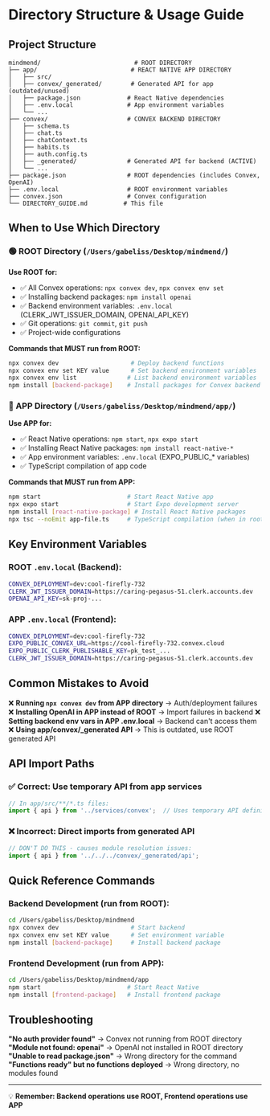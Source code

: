 # Directory Structure & Usage Guide

## Project Structure
```
mindmend/                          # ROOT DIRECTORY
├── app/                          # REACT NATIVE APP DIRECTORY
│   ├── src/
│   ├── convex/_generated/        # Generated API for app (outdated/unused)
│   ├── package.json             # React Native dependencies
│   ├── .env.local               # App environment variables
│   └── ...
├── convex/                      # CONVEX BACKEND DIRECTORY
│   ├── schema.ts
│   ├── chat.ts
│   ├── chatContext.ts
│   ├── habits.ts
│   ├── auth.config.ts
│   ├── _generated/              # Generated API for backend (ACTIVE)
│   └── ...
├── package.json                 # ROOT dependencies (includes Convex, OpenAI)
├── .env.local                   # ROOT environment variables
├── convex.json                  # Convex configuration
└── DIRECTORY_GUIDE.md          # This file
```

## When to Use Which Directory

### 🟢 ROOT Directory (`/Users/gabeliss/Desktop/mindmend/`)

**Use ROOT for:**
- ✅ All Convex operations: `npx convex dev`, `npx convex env set`
- ✅ Installing backend packages: `npm install openai`
- ✅ Backend environment variables: `.env.local` (CLERK_JWT_ISSUER_DOMAIN, OPENAI_API_KEY)
- ✅ Git operations: `git commit`, `git push`
- ✅ Project-wide configurations

**Commands that MUST run from ROOT:**
```bash
npx convex dev                    # Deploy backend functions
npx convex env set KEY value      # Set backend environment variables
npx convex env list              # List backend environment variables
npm install [backend-package]    # Install packages for Convex backend
```

### 🔵 APP Directory (`/Users/gabeliss/Desktop/mindmend/app/`)

**Use APP for:**
- ✅ React Native operations: `npm start`, `npx expo start`
- ✅ Installing React Native packages: `npm install react-native-*`
- ✅ App environment variables: `.env.local` (EXPO_PUBLIC_* variables)
- ✅ TypeScript compilation of app code

**Commands that MUST run from APP:**
```bash
npm start                        # Start React Native app
npx expo start                   # Start Expo development server
npm install [react-native-package] # Install React Native packages
npx tsc --noEmit app-file.ts     # TypeScript compilation (when in root)
```

## Key Environment Variables

### ROOT `.env.local` (Backend):
```bash
CONVEX_DEPLOYMENT=dev:cool-firefly-732
CLERK_JWT_ISSUER_DOMAIN=https://caring-pegasus-51.clerk.accounts.dev
OPENAI_API_KEY=sk-proj-...
```

### APP `.env.local` (Frontend):
```bash
CONVEX_DEPLOYMENT=dev:cool-firefly-732
EXPO_PUBLIC_CONVEX_URL=https://cool-firefly-732.convex.cloud
EXPO_PUBLIC_CLERK_PUBLISHABLE_KEY=pk_test_...
CLERK_JWT_ISSUER_DOMAIN=https://caring-pegasus-51.clerk.accounts.dev
```

## Common Mistakes to Avoid

❌ **Running `npx convex dev` from APP directory** → Auth/deployment failures
❌ **Installing OpenAI in APP instead of ROOT** → Import failures in backend
❌ **Setting backend env vars in APP .env.local** → Backend can't access them
❌ **Using app/convex/_generated API** → This is outdated, use ROOT generated API

## API Import Paths

### ✅ Correct: Use temporary API from app services
```typescript
// In app/src/**/*.ts files:
import { api } from '../services/convex';  // Uses temporary API definitions
```

### ❌ Incorrect: Direct imports from generated API
```typescript
// DON'T DO THIS - causes module resolution issues:
import { api } from '../../../convex/_generated/api';
```

## Quick Reference Commands

### Backend Development (run from ROOT):
```bash
cd /Users/gabeliss/Desktop/mindmend
npx convex dev                    # Start backend
npx convex env set KEY value      # Set environment variable
npm install [backend-package]     # Install backend package
```

### Frontend Development (run from APP):
```bash
cd /Users/gabeliss/Desktop/mindmend/app
npm start                        # Start React Native
npm install [frontend-package]   # Install frontend package
```

## Troubleshooting

**"No auth provider found"** → Convex not running from ROOT directory
**"Module not found: openai"** → OpenAI not installed in ROOT directory  
**"Unable to read package.json"** → Wrong directory for the command
**"Functions ready" but no functions deployed** → Wrong directory, no modules found

---

💡 **Remember: Backend operations use ROOT, Frontend operations use APP**